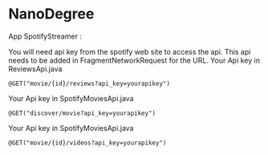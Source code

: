 # NanoDegree
App SpotifyStreamer :

You will need api key from the spotify web site to access the api. This api needs to be added in FragmentNetworkRequest for the URL.
Your Api key in ReviewsApi.java

    @GET("movie/{id}/reviews?api_key=yourapikey")
	
Your Api key in SpotifyMoviesApi.java


    @GET("discover/movie?api_key=yourapikey")
	
Your Api key in SpotifyMoviesApi.java


	@GET("movie/{id}/videos?api_key=yourapikey")
